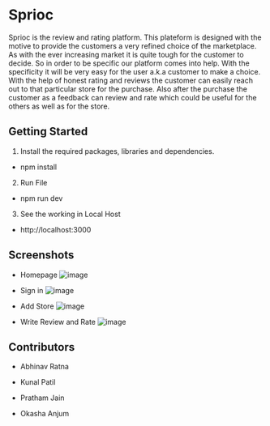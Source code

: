 # Sprioc

Sprioc is the review and rating platform. This plateform is designed with the motive to provide the customers a very refined choice of the marketplace. As with the 
ever increasing market it is quite tough for the customer to decide. So in order to be specific our platform comes into help. With the specificity it will be very easy 
for the user a.k.a customer to make a choice. With the help of honest rating and reviews the customer can easily reach out to that particular store for the purchase.
Also after the purchase the customer as a feedback can review and rate which could be useful for the others as well as for the store.

## Getting Started

1. Install the required packages, libraries and dependencies.

- npm install

2. Run File

- npm run dev

3. See the working in Local Host

- http://localhost:3000
 
## Screenshots

- Homepage
![image](https://user-images.githubusercontent.com/77563077/201469554-32f96fad-4c8d-4ef8-97a6-20d78e02de69.png)


- Sign in 
![image](https://user-images.githubusercontent.com/77563077/201469561-e59ed761-b68f-4c30-b538-c9e92042344b.png)



- Add Store
![image](https://user-images.githubusercontent.com/77563077/201469577-f64a2b9b-8930-4b13-bf51-53c9c1e76f69.png)

 

- Write Review and Rate
![image](https://user-images.githubusercontent.com/77563077/201469596-9207faaf-e721-49da-b36b-9172d939b1fc.png)


## Contributors

- Abhinav Ratna

- Kunal Patil 

- Pratham Jain

- Okasha Anjum
